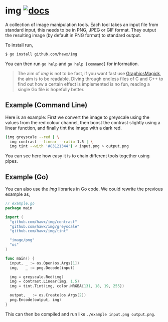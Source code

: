 # img [![docs](http://godoc.org/hawx.me/code/img?status.svg)](http://godoc.org/hawx.me/code/img)

A collection of image manipulation tools. Each tool takes an input file from
standard input, this needs to be in PNG, JPEG or GIF format. They output the
resulting image (by default in PNG format) to standard output.

To install run,

``` bash
$ go install github.com/hawx/img
```

You can then run `go help` and `go help [command]` for information.

> The aim of _img_ is not to be fast, if you want fast use
> [GraphicsMagick](http://www.graphicsmagick.org/), the aim is to be
> readable. Diving through endless files of C and C++ to find out how a certain
> effect is implemented is no fun, reading a single Go file is hopefully better.


## Example (Command Line)

Here is an example: First we convert the image to greyscale using the values
from the red colour channel, then boost the contrast slightly using a linear
function, and finally tint the image with a dark red.

``` bash
(img greyscale --red | \
  img contrast --linear --ratio 1.5 | \
  img tint --with '#83121344') < input.png > output.png
```

You can see here how easy it is to chain different tools together using pipes.


## Example (Go)

You can also use the _img_ libraries in Go code. We could rewrite the previous
example as,

``` go
// example.go
package main

import (
  "github.com/hawx/img/contrast"
  "github.com/hawx/img/greyscale"
  "github.com/hawx/img/tint"

  "image/png"
  "os"
)

func main() {
  input, _ := os.Open(os.Args[1])
  img,   _ := png.Decode(input)

  img = greyscale.Red(img)
  img = contrast.Linear(img, 1.5)
  img = tint.Tint(img, color.NRGBA{131, 18, 19, 255})

  output, _ := os.Create(os.Args[2])
  png.Encode(output, img)
}
```

This can then be compiled and run like `./example input.png output.png`.
